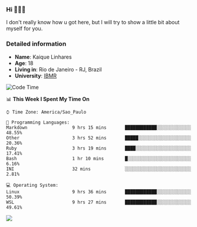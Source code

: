 ### Hi 🙋🏽‍♂️

I don't really know how u got here, but I will try to show a little bit about myself for you.

### Detailed information

* **Name**: Kaique Linhares
* **Age**: 18
* **Living in**: Rio  de Janeiro - RJ, Brazil
* **University**: [IBMR](https://www.ibmr.br/)

<!--START_SECTION:waka-->
![Code Time](http://img.shields.io/badge/Code%20Time-0%20secs-blue)

📊 **This Week I Spent My Time On** 

```text
⌚︎ Time Zone: America/Sao_Paulo

💬 Programming Languages: 
Markdown                 9 hrs 15 mins       ████████████░░░░░░░░░░░░░   48.55% 
Other                    3 hrs 52 mins       █████░░░░░░░░░░░░░░░░░░░░   20.36% 
Ruby                     3 hrs 19 mins       ████░░░░░░░░░░░░░░░░░░░░░   17.41% 
Bash                     1 hr 10 mins        █░░░░░░░░░░░░░░░░░░░░░░░░   6.16% 
INI                      32 mins             ░░░░░░░░░░░░░░░░░░░░░░░░░   2.81%

💻 Operating System: 
Linux                    9 hrs 36 mins       ████████████░░░░░░░░░░░░░   50.39% 
WSL                      9 hrs 27 mins       ████████████░░░░░░░░░░░░░   49.61%

```


<!--END_SECTION:waka-->

<a href="https://www.linkedin.com/in/kaique-linhares-25a840208/"  target="_blank"><img src="https://img.shields.io/badge/-LinkedIn-%230077B5?style=for-the-badge&logo=linkedin&logoColor=white" target="_blank"></a>
